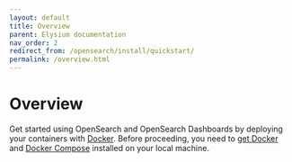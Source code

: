 ```yaml
---
layout: default
title: Overview
parent: Elysium documentation
nav_order: 2
redirect_from: /opensearch/install/quickstart/
permalink: /overview.html
---
```


# Overview

Get started using OpenSearch and OpenSearch Dashboards by deploying your containers with [Docker](https://www.docker.com/). Before proceeding, you need to [get Docker](https://docs.docker.com/get-docker/) and [Docker Compose](https://github.com/docker/compose) installed on your local machine. 